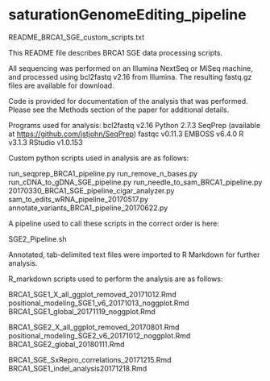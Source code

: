 # saturationGenomeEditing_pipeline

README_BRCA1_SGE_custom_scripts.txt

This README file describes BRCA1 SGE data processing scripts.

All sequencing was performed on an Illumina NextSeq or MiSeq machine, and processed using bcl2fastq v2.16 from Illumina. The resulting fastq.gz files are available for download.

Code is provided for documentation of the analysis that was performed. Please see the Methods section of the paper for additional details.

Programs used for analysis:
bcl2fastq v2.16
Python  2.7.3
SeqPrep (available at https://github.com/jstjohn/SeqPrep)
fastqc v0.11.3
EMBOSS v6.4.0
R v3.1.3
RStudio v1.0.153

Custom python scripts used in analysis are as follows:

run_seqprep_BRCA1_pipeline.py
run_remove_n_bases.py
run_cDNA_to_gDNA_SGE_pipeline.py
run_needle_to_sam_BRCA1_pipeline.py
20170330_BRCA1_SGE_pipeline_cigar_analyzer.py
sam_to_edits_wRNA_pipeline_20170517.py
annotate_variants_BRCA1_pipeline_20170622.py

A pipeline used to call these scripts in the correct order is here:

SGE2_Pipeline.sh

Annotated, tab-delimited text files were imported to R Markdown for further analysis.

R_markdown scripts used to perform the analysis are as follows:

BRCA1_SGE1_X_all_ggplot_removed_20171012.Rmd
positional_modeling_SGE1_v6_20171013_noggplot.Rmd
BRCA1_SGE1_global_20171119_noggplot.Rmd

BRCA1_SGE2_X_all_ggplot_removed_20170801.Rmd
positional_modeling_SGE2_v6_20171012_noggplot.Rmd
BRCA1_SGE2_global_20180111.Rmd 

BRCA1_SGE_SxRepro_correlations_20171215.Rmd
BRCA1_SGE1_indel_analysis20171218.Rmd












